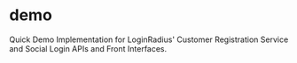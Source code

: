 # demo
Quick Demo Implementation for LoginRadius' Customer Registration Service and Social Login APIs and Front Interfaces.

